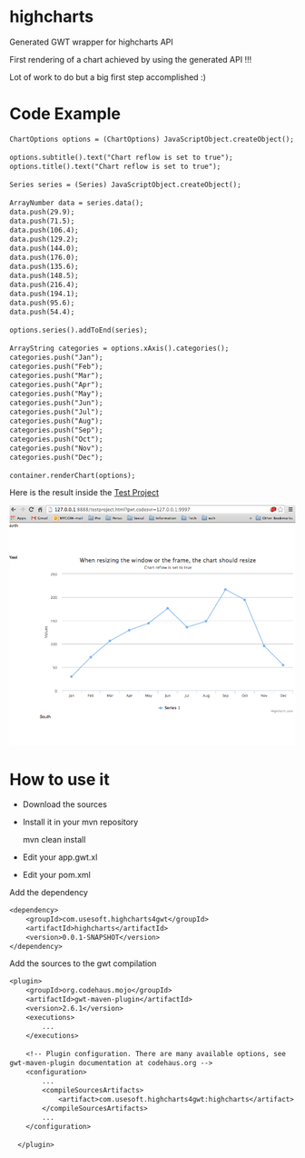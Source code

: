 highcharts
==========

Generated GWT wrapper for highcharts API

First rendering of a chart achieved by using the generated API !!!

Lot of work to do but a big first step accomplished :)

Code Example
============

	ChartOptions options = (ChartOptions) JavaScriptObject.createObject();

	options.subtitle().text("Chart reflow is set to true");
	options.title().text("Chart reflow is set to true");

	Series series = (Series) JavaScriptObject.createObject();

	ArrayNumber data = series.data();
	data.push(29.9);
	data.push(71.5);
	data.push(106.4);
	data.push(129.2);
	data.push(144.0);
	data.push(176.0);
	data.push(135.6);
	data.push(148.5);
	data.push(216.4);
	data.push(194.1);
	data.push(95.6);
	data.push(54.4);

	options.series().addToEnd(series);

	ArrayString categories = options.xAxis().categories();
	categories.push("Jan");
	categories.push("Feb");
	categories.push("Mar");
	categories.push("Apr");
	categories.push("May");
	categories.push("Jun");
	categories.push("Jul");
	categories.push("Aug");
	categories.push("Sep");
	categories.push("Oct");
	categories.push("Nov");
	categories.push("Dec");

	container.renderChart(options);


Here is the result inside the [Test Project](https://github.com/highcharts4gwt/testproject) 

![First Chart](./screenshot.png)

How to use it
=============

* Download the sources
* Install it in your mvn repository

	mvn clean install 

* Edit your app.gwt.xl

	<inherits name='com.usesoft.highcharts4gwt.highcharts'/>

* Edit your pom.xml 

Add the dependency
	
	<dependency>
      	<groupId>com.usesoft.highcharts4gwt</groupId>
      	<artifactId>highcharts</artifactId>
      	<version>0.0.1-SNAPSHOT</version>
    </dependency>

Add the sources to the gwt compilation

	<plugin>
        <groupId>org.codehaus.mojo</groupId>
        <artifactId>gwt-maven-plugin</artifactId>
        <version>2.6.1</version>
        <executions>
         	...
        </executions>
      
        <!-- Plugin configuration. There are many available options, see gwt-maven-plugin documentation at codehaus.org -->
        <configuration>
        	...
          	<compileSourcesArtifacts>
             	<artifact>com.usesoft.highcharts4gwt:highcharts</artifact>
          	</compileSourcesArtifacts>
        	...
        </configuration>

      </plugin>

